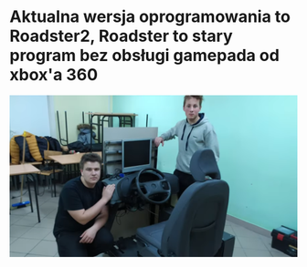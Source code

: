 # Aktualna wersja oprogramowania to Roadster2, Roadster to stary program bez obsługi gamepada od xbox'a 360

![Screenshot](picture.png)

